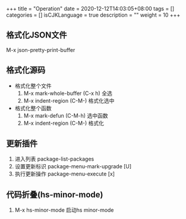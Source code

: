 +++
title = "Operation"
date = 2020-12-12T14:03:05+08:00
tags = []
categories = []
isCJKLanguage = true
description = ""
weight = 10
+++


## 格式化JSON文件
M-x json-pretty-print-buffer

## 格式化源码
- 格式化整个文件
   1. M-x mark-whole-buffer (C-x h)    全选
   2. M-x indent-region (C-M-\)        格式化选中
- 格式化整个函数
   1. M-x mark-defun (C-M-h)           选中函数
   2. M-x indent-region (C-M-\)        格式化

## 更新插件
1. 进入列表
package-list-packages
2. 设置更新标识
package-menu-mark-upgrade [U]
3. 执行更新操作
package-menu-execute [x]

## 代码折叠(hs-minor-mode)
1. M-x hs-minor-mode 启动hs minor-mode
